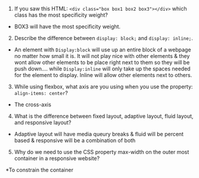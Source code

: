 <!-- Answers to the Self Study Questions go here -->

1.  If you saw this HTML: `<div class="box box1 box2 box3"></div>` which class has the most specificity weight?

* BOX3 will have the most specificity weight.

2.  Describe the difference between `display: block;` and `display: inline;`.

* An element with `Display:block` will use up an entire block of a webpage no matter how small it is. It will not play nice with other elements & they wont allow other elements to be place right next to them so they will be push down.... while `Display:inline` will only take up the spaces needed for the element to display. Inline will allow other elements next to others.

3.  While using flexbox, what axis are you using when you use the property: `align-items: center`?

* The cross-axis

4.  What is the difference between fixed layout, adaptive layout, fluid layout, and responsive layout?

* Adaptive layout will have media queury breaks & fluid will be percent based & responsive will be a combination of both 

5.  Why do we need to use the CSS property max-width on the outer most container in a responsive website?

*To constrain the container  